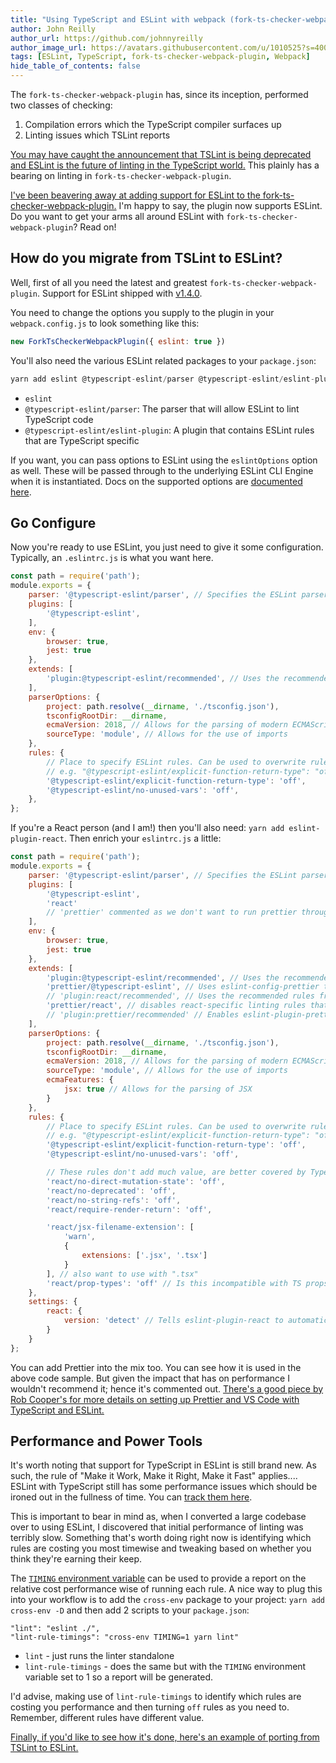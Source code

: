 ```yaml
---
title: "Using TypeScript and ESLint with webpack (fork-ts-checker-webpack-plugin new feature!)"
author: John Reilly
author_url: https://github.com/johnnyreilly
author_image_url: https://avatars.githubusercontent.com/u/1010525?s=400&u=294033082cfecf8ad1645b4290e362583b33094a&v=4
tags: [ESLint, TypeScript, fork-ts-checker-webpack-plugin, Webpack]
hide_table_of_contents: false
---
```

The `fork-ts-checker-webpack-plugin` has, since its inception, performed two classes of checking:

1. Compilation errors which the TypeScript compiler surfaces up
2. Linting issues which TSLint reports

<!-- -->

[You may have caught the announcement that TSLint is being deprecated and ESLint is the future of linting in the TypeScript world.](<https://eslint.org/blog/2019/01/future-typescript-eslint>) This plainly has a bearing on linting in `fork-ts-checker-webpack-plugin`.

[I've been beavering away at adding support for ESLint to the fork-ts-checker-webpack-plugin.](<https://github.com/TypeStrong/fork-ts-checker-webpack-plugin/pull/305>) I'm happy to say, the plugin now supports ESLint. Do you want to get your arms all around ESLint with `fork-ts-checker-webpack-plugin`? Read on!

## How do you migrate from TSLint to ESLint?

Well, first of all you need the latest and greatest `fork-ts-checker-webpack-plugin`. Support for ESLint shipped with [v1.4.0](<https://github.com/TypeStrong/fork-ts-checker-webpack-plugin/releases/tag/v1.4.0>).

You need to change the options you supply to the plugin in your `webpack.config.js` to look something like this:



```js
new ForkTsCheckerWebpackPlugin({ eslint: true })
```



You'll also need the various ESLint related packages to your `package.json`:



```js
yarn add eslint @typescript-eslint/parser @typescript-eslint/eslint-plugin --dev
```



- `eslint`
- `@typescript-eslint/parser`: The parser that will allow ESLint to lint TypeScript code
- `@typescript-eslint/eslint-plugin`: A plugin that contains ESLint rules that are TypeScript specific

<!-- -->

If you want, you can pass options to ESLint using the `eslintOptions` option as well. These will be passed through to the underlying ESLint CLI Engine when it is instantiated. Docs on the supported options are [documented here](<https://eslint.org/docs/developer-guide/nodejs-api#cliengine>).

## Go Configure

Now you're ready to use ESLint, you just need to give it some configuration. Typically, an `.eslintrc.js` is what you want here.

```js
const path = require('path');
module.exports = {
    parser: '@typescript-eslint/parser', // Specifies the ESLint parser
    plugins: [
        '@typescript-eslint',
    ],
    env: {
        browser: true,
        jest: true
    },
    extends: [
        'plugin:@typescript-eslint/recommended', // Uses the recommended rules from the @typescript-eslint/eslint-plugin
    ],
    parserOptions: {
        project: path.resolve(__dirname, './tsconfig.json'),
        tsconfigRootDir: __dirname,
        ecmaVersion: 2018, // Allows for the parsing of modern ECMAScript features
        sourceType: 'module', // Allows for the use of imports
    },
    rules: {
        // Place to specify ESLint rules. Can be used to overwrite rules specified from the extended configs
        // e.g. "@typescript-eslint/explicit-function-return-type": "off",
        '@typescript-eslint/explicit-function-return-type': 'off',
        '@typescript-eslint/no-unused-vars': 'off',
    },
};
```

If you're a React person (and I am!) then you'll also need: `yarn add eslint-plugin-react`. Then enrich your `eslintrc.js` a little:

```js
const path = require('path');
module.exports = {
    parser: '@typescript-eslint/parser', // Specifies the ESLint parser
    plugins: [
        '@typescript-eslint',
        'react'
        // 'prettier' commented as we don't want to run prettier through eslint because performance
    ],
    env: {
        browser: true,
        jest: true
    },
    extends: [
        'plugin:@typescript-eslint/recommended', // Uses the recommended rules from the @typescript-eslint/eslint-plugin
        'prettier/@typescript-eslint', // Uses eslint-config-prettier to disable ESLint rules from @typescript-eslint/eslint-plugin that would conflict with prettier
        // 'plugin:react/recommended', // Uses the recommended rules from @eslint-plugin-react
        'prettier/react', // disables react-specific linting rules that conflict with prettier
        // 'plugin:prettier/recommended' // Enables eslint-plugin-prettier and displays prettier errors as ESLint errors. Make sure this is always the last configuration in the extends array.
    ],
    parserOptions: {
        project: path.resolve(__dirname, './tsconfig.json'),
        tsconfigRootDir: __dirname,
        ecmaVersion: 2018, // Allows for the parsing of modern ECMAScript features
        sourceType: 'module', // Allows for the use of imports
        ecmaFeatures: {
            jsx: true // Allows for the parsing of JSX
        }
    },
    rules: {
        // Place to specify ESLint rules. Can be used to overwrite rules specified from the extended configs
        // e.g. "@typescript-eslint/explicit-function-return-type": "off",
        '@typescript-eslint/explicit-function-return-type': 'off',
        '@typescript-eslint/no-unused-vars': 'off',

        // These rules don't add much value, are better covered by TypeScript and good definition files
        'react/no-direct-mutation-state': 'off',
        'react/no-deprecated': 'off',
        'react/no-string-refs': 'off',
        'react/require-render-return': 'off',

        'react/jsx-filename-extension': [
            'warn',
            {
                extensions: ['.jsx', '.tsx']
            }
        ], // also want to use with ".tsx"
        'react/prop-types': 'off' // Is this incompatible with TS props type?
    },
    settings: {
        react: {
            version: 'detect' // Tells eslint-plugin-react to automatically detect the version of React to use
        }
    }
};
```

You can add Prettier into the mix too. You can see how it is used in the above code sample. But given the impact that has on performance I wouldn't recommend it; hence it's commented out. [There's a good piece by Rob Cooper's for more details on setting up Prettier and VS Code with TypeScript and ESLint.](<https://dev.to/robertcoopercode/using-eslint-and-prettier-in-a-typescript-project-53jb>)

## Performance and Power Tools

It's worth noting that support for TypeScript in ESLint is still brand new. As such, the rule of "Make it Work, Make it Right, Make it Fast" applies.... ESLint with TypeScript still has some performance issues which should be ironed out in the fullness of time. You can [track them here](<https://github.com/typescript-eslint/typescript-eslint/issues/389>).

This is important to bear in mind as, when I converted a large codebase over to using ESLint, I discovered that initial performance of linting was terribly slow. Something that's worth doing right now is identifying which rules are costing you most timewise and tweaking based on whether you think they're earning their keep.

The [`TIMING` environment variable](<https://eslint.org/docs/developer-guide/working-with-rules#per-rule-performance>) can be used to provide a report on the relative cost performance wise of running each rule. A nice way to plug this into your workflow is to add the `cross-env` package to your project: `yarn add cross-env -D` and then add 2 scripts to your `package.json`:

```
"lint": "eslint ./", 
"lint-rule-timings": "cross-env TIMING=1 yarn lint"
```

- `lint` \- just runs the linter standalone
- `lint-rule-timings` \- does the same but with the `TIMING` environment variable set to 1 so a report will be generated.

<!-- -->

I'd advise, making use of `lint-rule-timings` to identify which rules are costing you performance and then turning `off` rules as you need to. Remember, different rules have different value.

[Finally, if you'd like to see how it's done, here's an example of porting from TSLint to ESLint.](<https://github.com/TypeStrong/ts-loader/pull/960>)


